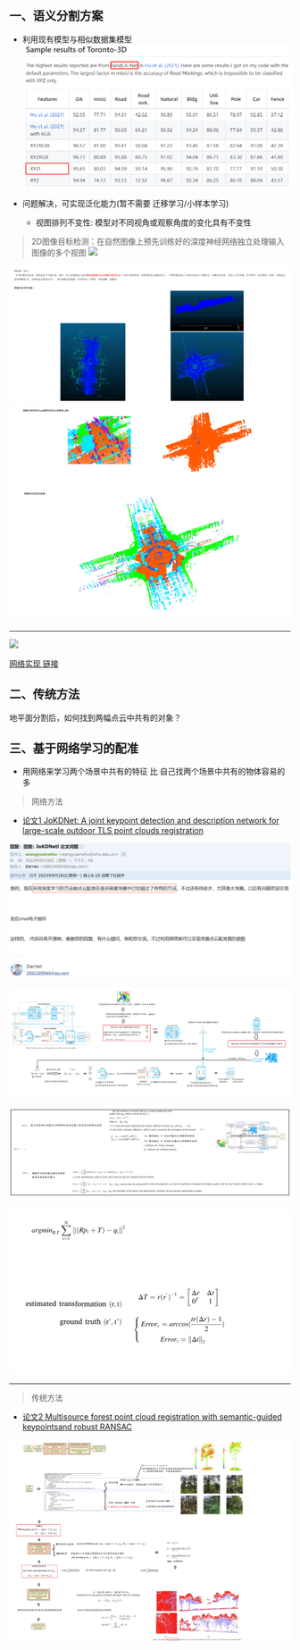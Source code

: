 ## 一、语义分割方案

- 利用现有模型与相似数据集模型 
![](https://github.com/Darren-pty/Research/blob/main/Learning%20of%20way/Semester/picture/86.png) 

- 问题解决，可实现泛化能力(暂不需要 迁移学习/小样本学习)
   -  视图排列不变性: 模型对不同视角或观察角度的变化具有不变性 
> 2D图像目标检测：在自然图像上预先训练好的深度神经网络独立处理输入图像的多个视图
![](https://img-blog.csdnimg.cn/1e0252c97eda4e08823eabeab1f1fb0a.png)
> 
![](https://github.com/Darren-pty/Research/blob/main/Learning%20of%20way/Semester/picture/88.png) 


--- 
![](https://github.com/Darren-pty/Research/blob/main/Learning%20of%20way/Semester/picture/87.png) 


[网络实现 链接](https://3s.whu.edu.cn/info/1044/2029.htm)

## 二、传统方法

地平面分割后，如何找到两幅点云中共有的对象？



## 三、基于网络学习的配准

- 用网络来学习两个场景中共有的特征 比 自己找两个场景中共有的物体容易的多
> 网络方法 
- [论文1 JoKDNet: A joint keypoint detection and description network for large-scale
outdoor TLS point clouds registration](https://blog.csdn.net/peng_258/article/details/132538446?csdn_share_tail=%7B%22type%22%3A%22blog%22%2C%22rType%22%3A%22article%22%2C%22rId%22%3A%22132538446%22%2C%22source%22%3A%22peng_258%22%7D)

![](https://github.com/Darren-pty/Research/blob/main/Learning%20of%20way/Semester/picture/94.png) 

![](https://github.com/Darren-pty/Research/blob/main/Learning%20of%20way/Semester/picture/89.png) 

![](https://github.com/Darren-pty/Research/blob/main/Learning%20of%20way/Semester/picture/90.png) 

![](https://github.com/Darren-pty/Research/blob/main/Learning%20of%20way/Semester/picture/91.png) 

--- 

> 传统方法 
- [论文2 Multisource forest point cloud registration with semantic-guided keypointsand robust RANSAC](https://blog.csdn.net/peng_258/article/details/132571460?csdn_share_tail=%7B%22type%22%3A%22blog%22%2C%22rType%22%3A%22article%22%2C%22rId%22%3A%22132571460%22%2C%22source%22%3A%22peng_258%22%7D)


![](https://github.com/Darren-pty/Research/blob/main/Learning%20of%20way/Semester/picture/92.png) 



